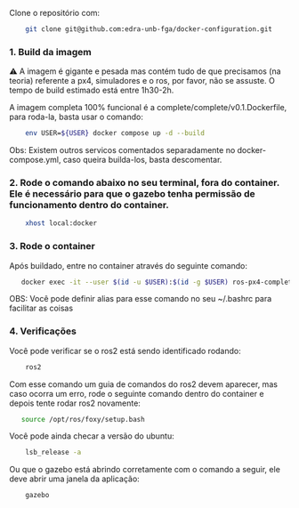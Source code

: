 Clone o repositório com:

```bash
    git clone git@github.com:edra-unb-fga/docker-configuration.git
```
### 1. Build da imagem
⚠️ A imagem é gigante e pesada mas contém tudo de que precisamos (na teoria) referente a px4, simuladores e o ros, por favor, não se assuste. O tempo de build estimado está entre 1h30-2h.

A imagem completa 100% funcional é a complete/complete/v0.1.Dockerfile, para roda-la, basta usar o comando:
```bash
    env USER=${USER} docker compose up -d --build
```
Obs: Existem outros servicos comentados separadamente no docker-compose.yml, caso queira builda-los, basta descomentar.

### 2. Rode o comando abaixo no seu terminal, fora do container. Ele é necessário para que o gazebo tenha permissão de funcionamento dentro do container.
```bash
    xhost local:docker
```

### 3. Rode o container

Após buildado, entre no container através do seguinte comando:
```bash
   docker exec -it --user $(id -u $USER):$(id -g $USER) ros-px4-complete /bin/bash
```

OBS: Você pode definir alias para esse comando no seu ~/.bashrc para facilitar as coisas

### 4. Verificações

Você pode verificar se o ros2 está sendo identificado rodando:
```bash
    ros2
```

Com esse comando um guia de comandos do ros2 devem aparecer, mas caso ocorra um erro, rode o seguinte comando dentro do container e depois tente rodar ros2 novamente:

```bash
   source /opt/ros/foxy/setup.bash
```

Você pode ainda checar a versão do ubuntu:
```bash
    lsb_release -a
```
Ou que o gazebo está abrindo corretamente com o comando a seguir, ele deve abrir uma janela da aplicação:
```bash
    gazebo
```
